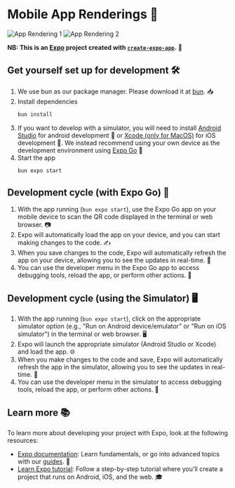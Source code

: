 # Mobile App Renderings 📲

![App Rendering 1](rendering1.png)
![App Rendering 2](rendering2.png)

**NB: This is an [Expo](https://expo.dev) project created with [`create-expo-app`](https://www.npmjs.com/package/create-expo-app).** 🚀

## Get yourself set up for development 🛠️

1. We use bun as our package manager. Please download it at [bun](https://bun.sh/docs/installation). 📥
2. Install dependencies
   ```bash
   bun install
   ```
3. If you want to develop with a simulator, you will need to install [Android Studio](https://docs.expo.dev/workflow/android-studio-emulator/) for android development 🤖 or [Xcode (only for MacOS)](https://docs.expo.dev/workflow/ios-simulator/) for iOS development 🍎. We instead recommend using your own device as the development environment using [Expo Go](https://expo.dev/go) 📱
4. Start the app
   ```bash
   bun expo start
   ```

## Development cycle (with Expo Go) 📱

1. With the app running (`bun expo start`), use the Expo Go app on your mobile device to scan the QR code displayed in the terminal or web browser. 📷
2. Expo will automatically load the app on your device, and you can start making changes to the code. ✍️
3. When you save changes to the code, Expo will automatically refresh the app on your device, allowing you to see the updates in real-time. 🔄
4. You can use the developer menu in the Expo Go app to access debugging tools, reload the app, or perform other actions. 🔧

## Development cycle (using the Simulator) 🖥️

1. With the app running (`bun expo start`), click on the appropriate simulator option (e.g., "Run on Android device/emulator" or "Run on iOS simulator") in the terminal or web browser. 🖥️
2. Expo will launch the appropriate simulator (Android Studio or Xcode) and load the app. 🌐
3. When you make changes to the code and save, Expo will automatically refresh the app in the simulator, allowing you to see the updates in real-time. 🔄
4. You can use the developer menu in the simulator to access debugging tools, reload the app, or perform other actions. 🔧

## Learn more 📚

To learn more about developing your project with Expo, look at the following resources:

- [Expo documentation](https://docs.expo.dev/): Learn fundamentals, or go into advanced topics with our [guides](https://docs.expo.dev/guides). 📖
- [Learn Expo tutorial](https://docs.expo.dev/tutorial/introduction/): Follow a step-by-step tutorial where you'll create a project that runs on Android, iOS, and the web. 🎓